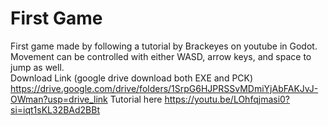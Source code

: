 # First Game
First game made by following a tutorial by Brackeyes on youtube in Godot.  
Movement can be controlled with either WASD, arrow keys, and space to jump as well.  
Download Link (google drive download both EXE and PCK) https://drive.google.com/drive/folders/1SrpG6HJPRSSvMDmiYjAbFAKJvJ-OWman?usp=drive_link
Tutorial here https://youtu.be/LOhfqjmasi0?si=iqt1sKL32BAd2BBt
